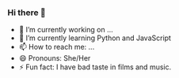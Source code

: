 ### Hi there 👋

<!--
**Jeffsty/Jeffsty** is a ✨ _special_ ✨ repository because its `README.md` (this file) appears on your GitHub profile.

Here are some ideas to get you started:
-->
- 🔭 I’m currently working on ...
- 🌱 I’m currently learning Python and JavaScript
- 📫 How to reach me: ...
- 😄 Pronouns: She/Her
- ⚡ Fun fact: I have bad taste in films and music.


